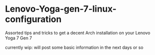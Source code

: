 # Lenovo-Yoga-gen-7-linux-configuration
Assorted tips and tricks to get a decent Arch installation on your Lenovo Yoga 7 Gen 7

currently wip: will post some basic information in the next days or so
